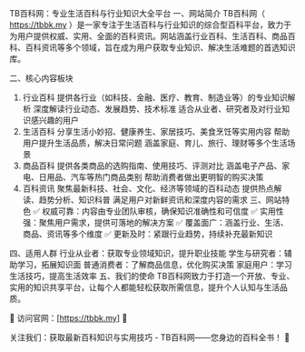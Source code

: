 TB百科网：专业生活百科与行业知识大全平台
一、网站简介
TB百科网（ https://tbbk.my ）是一家专注于生活百科与行业知识的综合型百科平台，致力于为用户提供权威、实用、全面的百科资讯。网站涵盖行业百科、生活百科、商品百科、百科资讯等多个领域，旨在成为用户获取专业知识、解决生活难题的首选知识库。

二、核心内容板块
1. 行业百科
提供各行业（如科技、金融、医疗、教育、制造业等）的专业知识解析
深度解读行业动态、发展趋势、技术标准
适合从业者、研究者及对行业知识感兴趣的用户
2. 生活百科
分享生活小妙招、健康养生、家居技巧、美食烹饪等实用内容
帮助用户提升生活品质，解决日常问题
涵盖家庭、育儿、旅行、理财等多个生活场景
3. 商品百科
提供各类商品的选购指南、使用技巧、评测对比
涵盖电子产品、家电、日用品、汽车等热门商品类别
帮助消费者做出更明智的购买决策
4. 百科资讯
聚焦最新科技、社会、文化、经济等领域的百科动态
提供热点解读、趋势分析、知识科普
满足用户对新鲜资讯和深度内容的需求
三、网站特色
✅ 权威可靠：内容由专业团队审核，确保知识准确性和可信度
✅ 实用性强：聚焦用户需求，提供可落地的解决方案
✅ 覆盖面广：涵盖行业、生活、商品、资讯等多个维度
✅ 更新及时：紧跟行业趋势，持续补充最新知识

四、适用人群
行业从业者：获取专业领域知识，提升职业技能
学生与研究者：辅助学习，拓展知识面
普通消费者：了解商品信息，优化购买决策
家庭用户：学习生活技巧，提高生活效率
五、我们的使命
TB百科网致力于打造一个开放、专业、实用的知识共享平台，让每个人都能轻松获取所需信息，提升个人认知与生活品质。

📌 访问官网：[https://tbbk.my] 📌 

关注我们：获取最新百科知识与实用技巧 - TB百科网——您身边的百科全书！ 🚀

